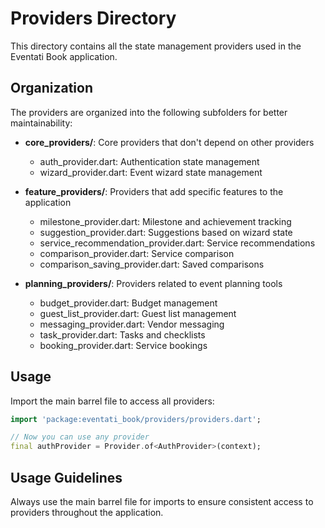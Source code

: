 # Providers Directory

This directory contains all the state management providers used in the Eventati Book application.

## Organization

The providers are organized into the following subfolders for better maintainability:

- **core_providers/**: Core providers that don't depend on other providers
  - auth_provider.dart: Authentication state management
  - wizard_provider.dart: Event wizard state management

- **feature_providers/**: Providers that add specific features to the application
  - milestone_provider.dart: Milestone and achievement tracking
  - suggestion_provider.dart: Suggestions based on wizard state
  - service_recommendation_provider.dart: Service recommendations
  - comparison_provider.dart: Service comparison
  - comparison_saving_provider.dart: Saved comparisons

- **planning_providers/**: Providers related to event planning tools
  - budget_provider.dart: Budget management
  - guest_list_provider.dart: Guest list management
  - messaging_provider.dart: Vendor messaging
  - task_provider.dart: Tasks and checklists
  - booking_provider.dart: Service bookings

## Usage

Import the main barrel file to access all providers:

```dart
import 'package:eventati_book/providers/providers.dart';

// Now you can use any provider
final authProvider = Provider.of<AuthProvider>(context);
```

## Usage Guidelines

Always use the main barrel file for imports to ensure consistent access to providers throughout the application.
